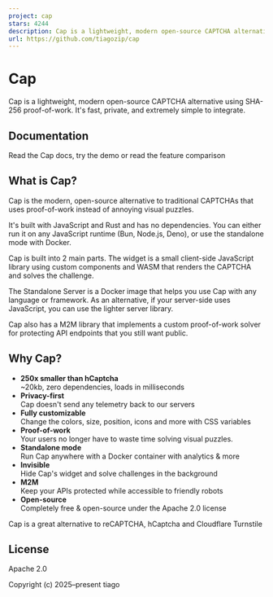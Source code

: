 ```yaml
---
project: cap
stars: 4244
description: Cap is a lightweight, modern open-source CAPTCHA alternative using SHA-256 proof-of-work
url: https://github.com/tiagozip/cap
---
```


Cap
===

Cap is a lightweight, modern open-source CAPTCHA alternative using SHA-256 proof-of-work. It's fast, private, and extremely simple to integrate.

Documentation
-------------

Read the Cap docs, try the demo or read the feature comparison

What is Cap?
------------

Cap is the modern, open-source alternative to traditional CAPTCHAs that uses proof-of-work instead of annoying visual puzzles.

It's built with JavaScript and Rust and has no dependencies. You can either run it on any JavaScript runtime (Bun, Node.js, Deno), or use the standalone mode with Docker.

Cap is built into 2 main parts. The widget is a small client-side JavaScript library using custom components and WASM that renders the CAPTCHA and solves the challenge.

The Standalone Server is a Docker image that helps you use Cap with any language or framework. As an alternative, if your server-side uses JavaScript, you can use the lighter server library.

Cap also has a M2M library that implements a custom proof-of-work solver for protecting API endpoints that you still want public.

Why Cap?
--------

-   **250x smaller than hCaptcha**  
    ~20kb, zero dependencies, loads in milliseconds
-   **Privacy-first**  
    Cap doesn't send any telemetry back to our servers
-   **Fully customizable**  
    Change the colors, size, position, icons and more with CSS variables
-   **Proof-of-work**  
    Your users no longer have to waste time solving visual puzzles.
-   **Standalone mode**  
    Run Cap anywhere with a Docker container with analytics & more
-   **Invisible**  
    Hide Cap's widget and solve challenges in the background
-   **M2M**  
    Keep your APIs protected while accessible to friendly robots
-   **Open-source**  
    Completely free & open-source under the Apache 2.0 license

Cap is a great alternative to reCAPTCHA, hCaptcha and Cloudflare Turnstile

License
-------

Apache 2.0

Copyright (c) 2025–present tiago

